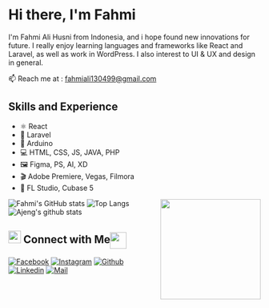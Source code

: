 # Hi there, I'm Fahmi 
I'm Fahmi Ali Husni from Indonesia, and i hope found new innovations for future. I really enjoy learning languages and frameworks like React and Laravel, as well as work in WordPress. I also interest to UI & UX and design in general. 

:mailbox: Reach me at : fahmiali130499@gmail.com

## Skills and Experience
* ⚛ React
* 📱 Laravel
* 🤖 Arduino
* 💻 HTML, CSS, JS, JAVA, PHP
* 🖼️ Figma, PS, AI, XD
* 🎬 Adobe Premiere, Vegas, Filmora
* 🎵 FL Studio, Cubase 5

<img align='right' src='https://media2.giphy.com/media/D66ZL6WGHsd6Kwij7J/200w.webp?cid=ecf05e47g2jtoiani0zc6zih3rxlm6wglmp8mf3m4wg9dies&rid=200w.webp&ct=s' width='200"'>

![Fahmi's GitHub stats](https://github-readme-stats.vercel.app/api?username=Fahmiali99&theme=tokyonight&show_icons=true&count_private=true)
![Top Langs](https://github-readme-stats.vercel.app/api?username=ajenggcp)
![Ajeng's github stats](https://github-readme-stats.vercel.app/api/?username=ajenggcp) <!--&hide=contribs -->

## <img src="https://media.giphy.com/media/5WJ6SOKeNKrSzblU4R/giphy.gif" width="25"> Connect with Me<img align="center" src="https://github.com/rajput2107/rajput2107/blob/master/Assets/Handshake.gif" height="33px" />

[![Facebook](https://img.shields.io/badge/Facebook-1877F2?style=for-the-badge&logo=facebook&logoColor=white)](https://www.facebook.com/LARE.USING.13/)
[![Instagram](https://img.shields.io/badge/Instagram-E4405F?style=for-the-badge&logo=instagram&logoColor=white)](https://www.instagram.com/fahmi_ali13/)
[![Github](https://img.shields.io/badge/GitHub-100000?style=for-the-badge&logo=github&logoColor=white)](https://github.com/Fahmiali99)
[![Linkedin](https://img.shields.io/badge/LinkedIn-0077B5?style=for-the-badge&logo=linkedin&logoColor=white)](https://www.linkedin.com/in/fahmi-ali-husni-b547421a6/)
[![Mail](https://img.shields.io/badge/Gmail-D14836?style=for-the-badge&logo=gmail&logoColor=white)](mailto:fahmiali130499@gmail.com)



